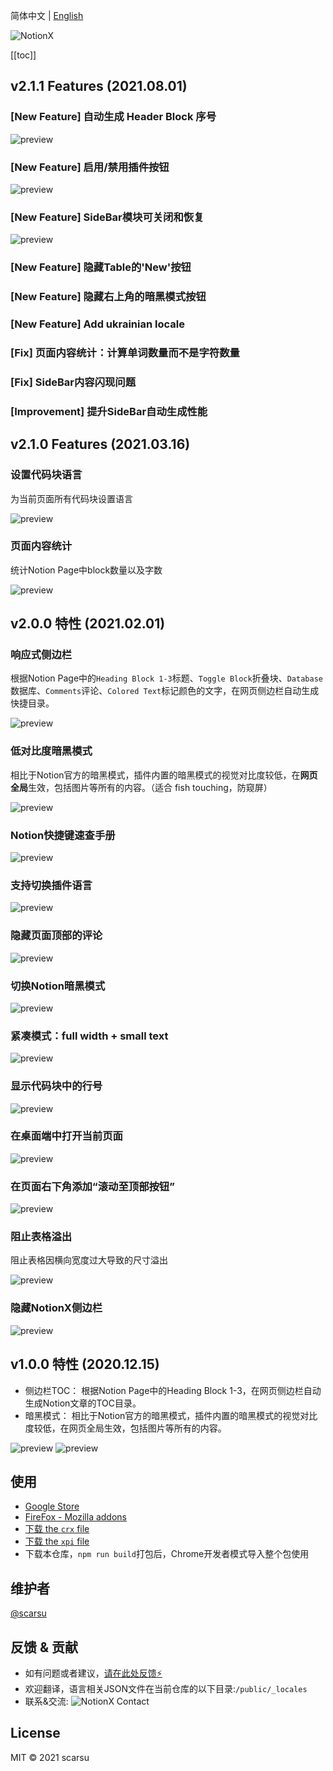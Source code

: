简体中文 | [English](./README.md)

![NotionX](https://scarsu.oss-cn-shanghai.aliyuncs.com/picgo20210121142800.png)

[[toc]]

## v2.1.1 Features (2021.08.01)

### [New Feature] 自动生成 Header Block 序号

![preview](https://scarsu.oss-cn-shanghai.aliyuncs.com/picgo20210803113702.gif)

### [New Feature] 启用/禁用插件按钮

![preview](https://scarsu.oss-cn-shanghai.aliyuncs.com/picgo20210803110849.gif)

### [New Feature] SideBar模块可关闭和恢复

![preview](https://scarsu.oss-cn-shanghai.aliyuncs.com/picgo20210803113704.gif)

### [New Feature] 隐藏Table的'New'按钮

### [New Feature] 隐藏右上角的暗黑模式按钮

### [New Feature] Add ukrainian locale

### [Fix] 页面内容统计：计算单词数量而不是字符数量

### [Fix] SideBar内容闪现问题

### [Improvement] 提升SideBar自动生成性能

## v2.1.0 Features (2021.03.16)

### 设置代码块语言

为当前页面所有代码块设置语言

![preview](https://scarsu.oss-cn-shanghai.aliyuncs.com/picgo20210316163725.gif)

### 页面内容统计

统计Notion Page中block数量以及字数

![preview](https://scarsu.oss-cn-shanghai.aliyuncs.com/picgo20210316164115.png)

## v2.0.0 特性 (2021.02.01)

### 响应式侧边栏

根据Notion Page中的`Heading Block 1-3`标题、`Toggle Block`折叠块、`Database`数据库、`Comments`评论、`Colored Text`标记颜色的文字，在网页侧边栏自动生成快捷目录。

![preview](https://scarsu.oss-cn-shanghai.aliyuncs.com/picgo20210121123340.gif)

### 低对比度暗黑模式

相比于Notion官方的暗黑模式，插件内置的暗黑模式的视觉对比度较低，在**网页全局**生效，包括图片等所有的内容。（适合 fish touching，防窥屏）

![preview](https://scarsu.oss-cn-shanghai.aliyuncs.com/picgo20201126192422.gif)

### Notion快捷键速查手册

![preview](https://scarsu.oss-cn-shanghai.aliyuncs.com/picgo20210121123656.gif)

### 支持切换插件语言

![preview](https://scarsu.oss-cn-shanghai.aliyuncs.com/picgo20210121123835.gif)

### 隐藏页面顶部的评论

![preview](https://scarsu.oss-cn-shanghai.aliyuncs.com/picgo20210121123938.gif)

### 切换Notion暗黑模式

![preview](https://scarsu.oss-cn-shanghai.aliyuncs.com/picgo20210121124031.gif)

### 紧凑模式：full width + small text

![preview](https://scarsu.oss-cn-shanghai.aliyuncs.com/picgo20210121124158.gif)

### 显示代码块中的行号

![preview](https://scarsu.oss-cn-shanghai.aliyuncs.com/picgo20210121124238.gif)

### 在桌面端中打开当前页面

![preview](https://scarsu.oss-cn-shanghai.aliyuncs.com/picgo20210121124736.gif)

### 在页面右下角添加“滚动至顶部按钮”

![preview](https://scarsu.oss-cn-shanghai.aliyuncs.com/picgo20210121124828.gif)

### 阻止表格溢出

阻止表格因横向宽度过大导致的尺寸溢出

![preview](https://scarsu.oss-cn-shanghai.aliyuncs.com/picgo20210121124917.gif)

### 隐藏NotionX侧边栏

![preview](https://scarsu.oss-cn-shanghai.aliyuncs.com/picgo20210121125002.gif)

## v1.0.0 特性 (2020.12.15)

- 侧边栏TOC： 根据Notion Page中的Heading Block 1-3，在网页侧边栏自动生成Notion文章的TOC目录。
- 暗黑模式： 相比于Notion官方的暗黑模式，插件内置的暗黑模式的视觉对比度较低，在网页全局生效，包括图片等所有的内容。

![preview](https://scarsu.oss-cn-shanghai.aliyuncs.com/picgo20201126192422.gif)
![preview](https://scarsu.oss-cn-shanghai.aliyuncs.com/picgo20201126192421.gif)

## 使用

- [Google Store](https://chrome.google.com/webstore/detail/notionx/ojnlojnakahpmkbpigmjhcgibccnidpk)
- [FireFox - Mozilla addons](https://addons.mozilla.org/firefox/addon/notionx/)
- [下载 the `crx` file](https://scarsu.oss-cn-shanghai.aliyuncs.com/notionx/notionx_for_notion_v2.1.0.crx)
- [下载 the `xpi` file](https://scarsu.oss-cn-shanghai.aliyuncs.com/notionx/notionx_for_notion-2.1.0-fx.xpi)
- 下载本仓库，`npm run build`打包后，Chrome开发者模式导入整个包使用

## 维护者

[@scarsu](https://github.com/scarsu)

## 反馈 & 贡献

- 如有问题或者建议，[请在此处反馈⚡️](https://github.com/scarsu/NotionX/discussions/4)
- 欢迎翻译，语言相关JSON文件在当前仓库的以下目录:`/public/_locales`
- 联系&交流:
![NotionX Contact](https://scarsu.oss-cn-shanghai.aliyuncs.com/picgo20210316180026.png)

## License

MIT © 2021 scarsu
